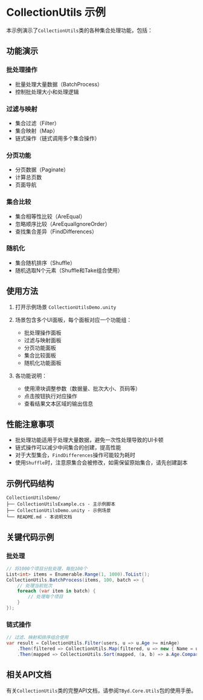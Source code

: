 # CollectionUtils 示例

本示例演示了`CollectionUtils`类的各种集合处理功能，包括：

## 功能演示

### 批处理操作
- 批量处理大量数据（BatchProcess）
- 控制批处理大小和处理逻辑

### 过滤与映射
- 集合过滤（Filter）
- 集合映射（Map）
- 链式操作（链式调用多个集合操作）

### 分页功能
- 分页数据（Paginate）
- 计算总页数
- 页面导航

### 集合比较
- 集合相等性比较（AreEqual）
- 忽略顺序比较（AreEqualIgnoreOrder）
- 查找集合差异（FindDifferences）

### 随机化
- 集合随机排序（Shuffle）
- 随机选取N个元素（Shuffle和Take组合使用）

## 使用方法

1. 打开示例场景 `CollectionUtilsDemo.unity`
2. 场景包含多个UI面板，每个面板对应一个功能组：
   - 批处理操作面板
   - 过滤与映射面板
   - 分页功能面板
   - 集合比较面板
   - 随机化功能面板

3. 各功能说明：
   - 使用滑块调整参数（数据量、批次大小、页码等）
   - 点击按钮执行对应操作
   - 查看结果文本区域的输出信息

## 性能注意事项

- 批处理功能适用于处理大量数据，避免一次性处理导致的UI卡顿
- 链式操作可以减少中间集合的创建，提高性能
- 对于大型集合，`FindDifferences`操作可能较为耗时
- 使用`Shuffle`时，注意原集合会被修改，如需保留原始集合，请先创建副本

## 示例代码结构

```
CollectionUtilsDemo/
├── CollectionUtilsExample.cs - 主示例脚本
├── CollectionUtilsDemo.unity - 示例场景
└── README.md - 本说明文档
```

## 关键代码示例

### 批处理

```csharp
// 将1000个项目分批处理，每批100个
List<int> items = Enumerable.Range(1, 1000).ToList();
CollectionUtils.BatchProcess(items, 100, batch => {
    // 处理当前批次
    foreach (var item in batch) {
        // 处理每个项目
    }
});
```

### 链式操作

```csharp
// 过滤、映射和排序组合使用
var result = CollectionUtils.Filter(users, u => u.Age >= minAge)
    .Then(filtered => CollectionUtils.Map(filtered, u => new { Name = u.Name, Age = u.Age }))
    .Then(mapped => CollectionUtils.Sort(mapped, (a, b) => a.Age.CompareTo(b.Age)));
```

## 相关API文档

有关`CollectionUtils`类的完整API文档，请参阅`TByd.Core.Utils`包的使用手册。 